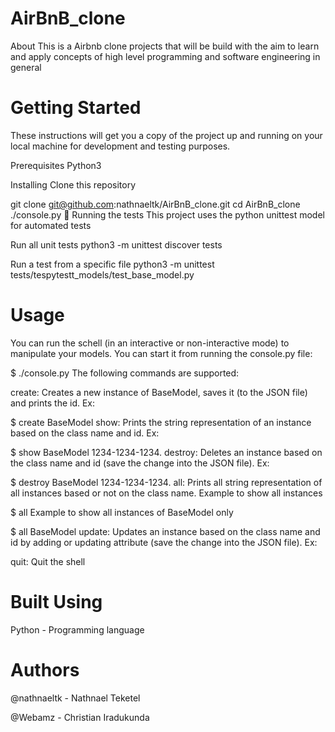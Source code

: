 # AirBnB_clone
About
This is a Airbnb clone projects that will be build with the aim to learn and apply concepts of high level programming and software engineering in general

# Getting Started
These instructions will get you a copy of the project up and running on your local machine for development and testing purposes.

Prerequisites
Python3

Installing
Clone this repository

git clone git@github.com:nathnaeltk/AirBnB_clone.git
cd AirBnB_clone
./console.py
🔧 Running the tests
This project uses the python unittest model for automated tests

Run all unit tests
python3 -m unittest discover tests

Run a test from a specific file
python3 -m unittest tests/tespytestt_models/test_base_model.py

# Usage
You can run the schell (in an interactive or non-interactive mode) to manipulate your models. You can start it from running the console.py file:

$ ./console.py
The following commands are supported:

create:
Creates a new instance of BaseModel, saves it (to the JSON file) and prints the id. Ex:

$ create BaseModel
show:
Prints the string representation of an instance based on the class name and id. Ex:

$ show BaseModel 1234-1234-1234.
destroy:
Deletes an instance based on the class name and id (save the change into the JSON file). Ex:

$ destroy BaseModel 1234-1234-1234.
all:
Prints all string representation of all instances based or not on the class name. Example to show all instances

$ all
Example to show all instances of BaseModel only

$ all BaseModel
update:
Updates an instance based on the class name and id by adding or updating attribute (save the change into the JSON file). Ex:

quit:
Quit the shell

# Built Using
Python - Programming language
# Authors
@nathnaeltk - Nathnael Teketel

@Webamz - Christian Iradukunda
